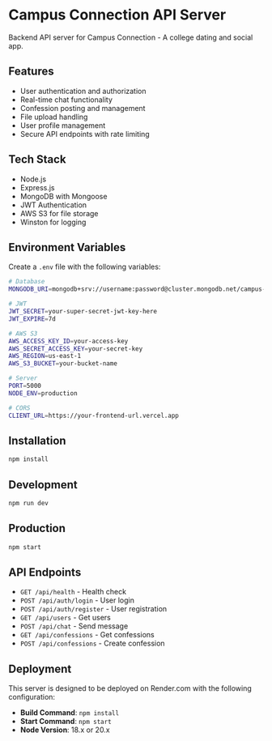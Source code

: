 # Campus Connection API Server

Backend API server for Campus Connection - A college dating and social app.

## Features

- User authentication and authorization
- Real-time chat functionality
- Confession posting and management
- File upload handling
- User profile management
- Secure API endpoints with rate limiting

## Tech Stack

- Node.js
- Express.js
- MongoDB with Mongoose
- JWT Authentication
- AWS S3 for file storage
- Winston for logging

## Environment Variables

Create a `.env` file with the following variables:

```bash
# Database
MONGODB_URI=mongodb+srv://username:password@cluster.mongodb.net/campus-connection

# JWT
JWT_SECRET=your-super-secret-jwt-key-here
JWT_EXPIRE=7d

# AWS S3
AWS_ACCESS_KEY_ID=your-access-key
AWS_SECRET_ACCESS_KEY=your-secret-key
AWS_REGION=us-east-1
AWS_S3_BUCKET=your-bucket-name

# Server
PORT=5000
NODE_ENV=production

# CORS
CLIENT_URL=https://your-frontend-url.vercel.app
```

## Installation

```bash
npm install
```

## Development

```bash
npm run dev
```

## Production

```bash
npm start
```

## API Endpoints

- `GET /api/health` - Health check
- `POST /api/auth/login` - User login
- `POST /api/auth/register` - User registration
- `GET /api/users` - Get users
- `POST /api/chat` - Send message
- `GET /api/confessions` - Get confessions
- `POST /api/confessions` - Create confession

## Deployment

This server is designed to be deployed on Render.com with the following configuration:

- **Build Command**: `npm install`
- **Start Command**: `npm start`
- **Node Version**: 18.x or 20.x
